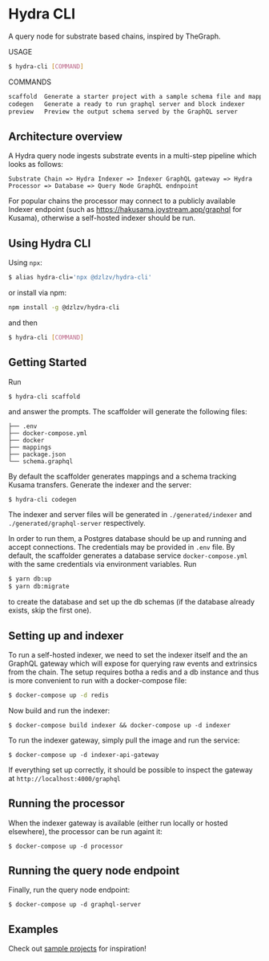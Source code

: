 # Hydra CLI

A query node for substrate based chains, inspired by TheGraph.

USAGE

```bash
$ hydra-cli [COMMAND]
```

COMMANDS

```bash
scaffold  Generate a starter project with a sample schema file and mappings
codegen   Generate a ready to run graphql server and block indexer
preview   Preview the output schema served by the GraphQL server
```

## Architecture overview

A Hydra query node ingests substrate events in a multi-step pipeline which looks as follows:
```
Substrate Chain => Hydra Indexer => Indexer GraphQL gateway => Hydra Processor => Database => Query Node GraphQL endnpoint 
```

For popular chains the processor may connect to a publicly available Indexer endpoint (such as https://hakusama.joystream.app/graphql for Kusama), otherwise a self-hosted indexer should be run.


## Using Hydra CLI

Using `npx`:

```bash
$ alias hydra-cli='npx @dzlzv/hydra-cli'
```

or install via npm:

```bash
npm install -g @dzlzv/hydra-cli
```

and then

```bash
$ hydra-cli [COMMAND]
```

## Getting Started

Run

```text
$ hydra-cli scaffold
```

and answer the prompts. The scaffolder will generate the following files:

```text
├── .env
├── docker-compose.yml
├── docker
├── mappings
├── package.json
└── schema.graphql
```

By default the scaffolder generates mappings and a schema tracking Kusama transfers. Generate the indexer and the server:

```bash
$ hydra-cli codegen
```

The indexer and server files will be generated in `./generated/indexer` and `./generated/graphql-server` respectively.

In order to run them, a Postgres database should be up and running and accept connections. The credentials may be provided in `.env` file. By default, the scaffolder generates a database service `docker-compose.yml` with the same credentials via environment variables. Run

```bash
$ yarn db:up
$ yarn db:migrate
```
to create the database and set up the db schemas \(if the database already exists, skip the first one\). 

## Setting up and indexer

To run a self-hosted indexer, we need to set the indexer itself and the an GraphQL gateway which will expose for querying raw events and extrinsics from the chain. The setup requires botha a redis and a db instance and thus is more convenient to run with a docker-compose file:

```bash
$ docker-compose up -d redis
```
Now build and run the indexer:
```
$ docker-compose build indexer && docker-compose up -d indexer
```

To run the indexer gateway, simply pull the image and run the service:
```
$ docker-compose up -d indexer-api-gateway
```

If everything set up correctly, it should be possible to inspect the gateway at `http://localhost:4000/graphql`

## Running the processor

When the indexer gateway is available (either run locally or hosted elsewhere), the processor can be run againt it:

```
$ docker-compose up -d processor
```

## Running the query node endpoint

Finally, run the query node endpoint:

```
$ docker-compose up -d graphql-server
```

## Examples

Check out [sample projects](https://github.com/Joystream/joystream/tree/query_node/query-node/examples) for inspiration!
